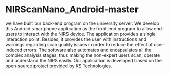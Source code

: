 # NIRScanNano_Android-master

we have built our back-end program on the university server. We develop this Android smartphone 
application as the front-end program to allow end-users to interact with the NIRS device. The application 
provides a single interaction point. Besides, it provides the user with instructions and warnings 
regarding scan quality issues in order to reduce the effect of user-induced errors. The software also 
automates and encapsulates all the complex analysis stages, thus making the non-expert users scan, operate 
and understand the NIRS easily. Our application is developed based on the open-source project provided by KS
Technologies.
